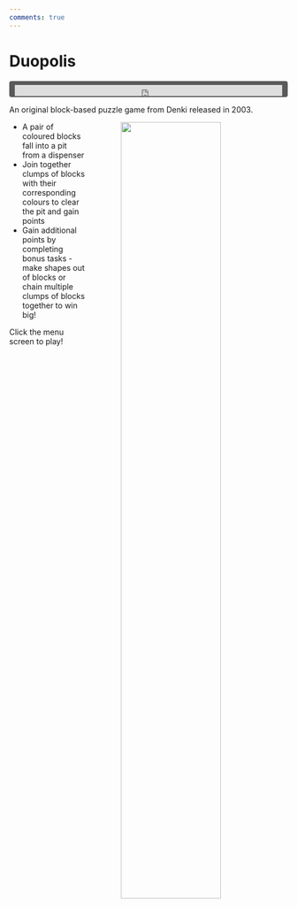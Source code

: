 ```yaml
---
comments: true
---
```



# Duopolis

<div style="background-color: #595959; padding-bottom: 2px; padding-top: 7px; padding-left: 10px; padding-right: 10px; margin-bottom: 5px; margin-top: 7px; border-radius: 4px">
<iframe width="100%" height="20" scrolling="no" frameborder="no" allow="autoplay" src="https://w.soundcloud.com/player/?url=https%3A//api.soundcloud.com/tracks/993687040&amp;color=000000&amp;inverse=true&amp;auto_play=true&amp;show_user=false"></iframe>
</div>

An original block-based puzzle game from Denki released in 2003.

<a href="https://denki.co.uk/sky/duo/app.html"><img src="/assets/img/duopolis-menu.jpg" style="float: right; width: 60%; padding-left: 64px"></a>

- A pair of coloured blocks fall into a pit from a dispenser
- Join together clumps of blocks with their corresponding colours to clear the pit and gain points
- Gain additional points by completing bonus tasks - make shapes out of blocks or chain multiple clumps of blocks together to win big!

Click the menu screen to play!